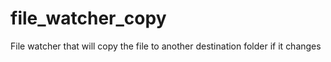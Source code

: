 # file_watcher_copy
File watcher that will copy the file to another destination folder if it changes
